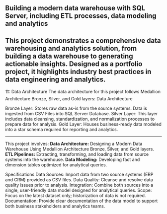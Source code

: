 
Building a modern data warehouse with SQL Server, including ETL processes, data modeling and analytics
----- 
This project demonstrates a comprehensive data warehousing and analytics solution, from building a data warehouse to generating actionable insights. Designed as a portfolio project, it highlights industry best practices in data engineering and analytics.
------
🏗️ Data Architecture
The data architecture for this project follows Medallion Architecture Bronze, Silver, and Gold layers: Data Architecture


Bronze Layer: Stores raw data as-is from the source systems. Data is ingested from CSV Files into SQL Server Database.
Silver Layer: This layer includes data cleansing, standardization, and normalization processes to prepare data for analysis.
Gold Layer: Houses business-ready data modeled into a star schema required for reporting and analytics.

------
This project involves:
**Data Architecture:** Designing a Modern Data Warehouse Using Medallion Architecture Bronze, Silver, and Gold layers.
**ETL Pipelines:** Extracting, transforming, and loading data from source systems into the warehouse.
**Data Modeling:** Developing fact and dimension tables optimized for analytical queries.

Specifications
Data Sources: Import data from two source systems (ERP and CRM) provided as CSV files.
Data Quality: Cleanse and resolve data quality issues prior to analysis.
Integration: Combine both sources into a single, user-friendly data model designed for analytical queries.
Scope: Focus on the latest dataset only; historization of data is not required.
Documentation: Provide clear documentation of the data model to support both business stakeholders and analytics teams.

